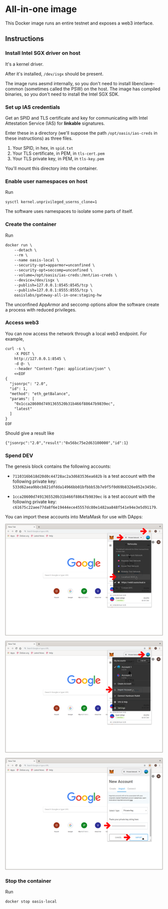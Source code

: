 # All-in-one image

This Docker image runs an entire testnet and exposes a web3 interface.

## Instructions

### Install Intel SGX driver on host
It's a kernel driver.

After it's installed, `/dev/isgx` should be present.

The image runs aesmd internally, so you don't need to install libenclave-common (sometimes called the PSW) on the host.
The image has compiled binaries, so you don't need to install the Intel SGX SDK.

### Set up IAS credentials
Get an SPID and TLS certificate and key for communicating with Intel Attestation Service (IAS) for **linkable** signatures.

Enter these in a directory (we'll suppose the path `/opt/oasis/ias-creds` in these instructions) as three files.

1. Your SPID, in hex, in `spid.txt`
2. Your TLS certificate, in PEM, in `tls-cert.pem`
3. Your TLS private key, in PEM, in `tls-key.pem`

You'll mount this directory into the container.

### Enable user namespaces on host
Run

```
sysctl kernel.unprivileged_userns_clone=1
```

The software uses namespaces to isolate some parts of itself.

### Create the container
Run

```
docker run \
    --detach \
    --rm \
    --name oasis-local \
    --security-opt=apparmor=unconfined \
    --security-opt=seccomp=unconfined \
    --volume=/opt/oasis/ias-creds:/mnt/ias-creds \
    --device=/dev/isgx \
    --publish=127.0.0.1:8545:8545/tcp \
    --publish=127.0.0.1:8555:8555/tcp \
    oasislabs/gateway-all-in-one:staging-hw
```

The unconfined AppArmor and seccomp options allow the software create a process with reduced privileges.

### Access web3
You can now access the network through a local web3 endpoint.
For example,

```
curl -s \
    -X POST \
    http://127.0.0.1:8545 \
    -d @- \
    --header "Content-Type: application/json" \
    <<EOF
{
  "jsonrpc": "2.0",
  "id": 1,
  "method": "eth_getBalance",
  "params": [
    "0x1cca28600d7491365520b31b466f88647b9839ec",
    "latest"
  ]
}
EOF
```

Should give a result like
```
{"jsonrpc":"2.0","result":"0x56bc75e2d63100000","id":1}
```

### Spend DEV
The genesis block contains the following accounts:

* `7110316b618d20d0c44728ac2a3d683536ea682b` is a test account with the following
  private key: `533d62aea9bbcb821dfdda14966bb01bfbbb53b7e9f5f0d69b8326e052e3450c`.

* `1cca28600d7491365520b31b466f88647b9839ec` is a test account with the following
  private key: `c61675c22aee77da8f6e19444ece45557dc80e1482aa848f541e94e3e5d91179`.

You can import these accounts into MetaMask for use with DApps:

![](metamask-localhost.png)

![](metamask-importaccount.png)

![](metamask-privatekey.png)

### Stop the container
Run

```
docker stop oasis-local
```
